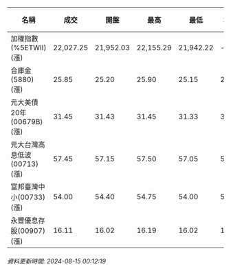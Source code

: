 | 名稱 | 成交 | 開盤 | 最高 | 最低 | 均價 | 成交金額(億) | 昨收 | 漲跌幅 | 漲跌 | 總量 | 昨量 | 振幅 |
| -------- | -------- | -------- | -------- |-------- | -------- | -------- |-------- |-------- |-------- | -------- | -------- |-------- |
|加權指數(%5ETWII) (漲)|22,027.25|21,952.03|22,155.29|21,942.22|-|4,105.87|21,796.57|1.06%|230.68|8,338,740|0|0.98%|
|合庫金(5880) (漲)|25.85|25.20|25.90|25.15|25.62|8.60|24.90|3.82%|0.95|33,579|22,370|3.01%|
|元大美債20年(00679B) (漲)|31.45|31.43|31.45|31.33|31.38|38.83|31.25|0.64%|0.20|123,718|103,742|0.38%|
|元大台灣高息低波(00713) (漲)|57.45|57.15|57.50|57.05|57.34|4.46|56.85|1.06%|0.60|7,777|5,418|0.79%|
|富邦臺灣中小(00733) (漲)|54.00|54.40|54.75|54.00|54.28|0.727|53.70|0.56%|0.30|1,340|1,123|1.40%|
|永豐優息存股(00907) (漲)|16.11|16.02|16.19|16.02|16.10|0.714|15.90|1.32%|0.21|4,433|10,258|1.07%|
###### 資料更新時間: 2024-08-15 00:12:19